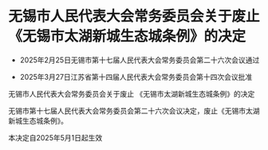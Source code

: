 # 无锡市人民代表大会常务委员会关于废止《无锡市太湖新城生态城条例》的决定

- 2025年2月25日无锡市第十七届人民代表大会常务委员会第二十六次会议通过

- 2025年3月27日江苏省第十四届人民代表大会常务委员会第十四次会议批准

<!-- INFO END -->

无锡市人民代表大会常务委员会关于废止 《无锡市太湖新城生态城条例》的决定

无锡市第十七届人民代表大会常务委员会第二十六次会议决定，废止《无锡市太湖新城生态城条例》。

本决定自2025年5月1日起生效
